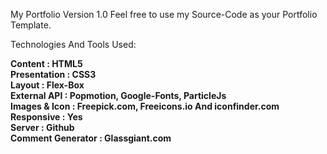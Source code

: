 My Portfolio Version 1.0
Feel free to use my Source-Code as your Portfolio Template.  

Technologies And Tools Used:

**Content             : HTML5  
Presentation        : CSS3  
Layout              : Flex-Box  
External API        : Popmotion, Google-Fonts, ParticleJs    
Images & Icon       : Freepick.com, Freeicons.io And iconfinder.com  
Responsive          : Yes  
Server              : Github  
Comment Generator   : Glassgiant.com**  
    
